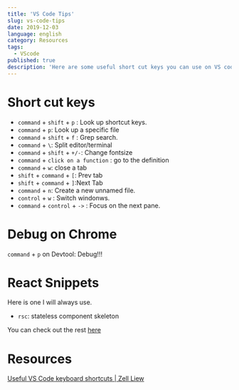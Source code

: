 ```yaml
---
title: 'VS Code Tips'
slug: vs-code-tips
date: 2019-12-03
language: english
category: Resources
tags:
  - VScode
published: true
description: 'Here are some useful short cut keys you can use on VS code'
---
```


# Short cut keys

- `command` + `shift` + `p` : Look up shortcut keys.
- `command` + `p`: Look up a specific file
- `command` + `shift` + `f` : Grep search.
- `command` + `\`: Split editor/terminal
- `command` + `shift` + `+/-`: Change fontsize
- `command` + `click on a function` : go to the definition
- `command` + `w`: close a tab
- `shift` + `command` + `[`: Prev tab
- `shift` + `command` + `]`:Next Tab
- `command` + `n`: Create a new unnamed file.
- `control` + `w` : Switch windonws.
- `command` + `control` + `->` : Focus on the next pane.

# Debug on Chrome

`command` + `p` on Devtool: Debug!!!

# React Snippets

Here is one I will always use.

- `rsc`: stateless component skeleton

You can check out the rest [here](https://marketplace.visualstudio.com/items?itemName=xabikos.ReactSnippets)

# Resources

[Useful VS Code keyboard shortcuts \| Zell Liew](https://zellwk.com/blog/useful-vscode-keyboard-shortcuts/)
